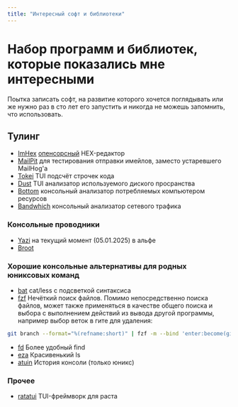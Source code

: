 ```yaml
---
title: "Интересный софт и библиотеки"
---
```


# Набор программ и библиотек, которые показались мне интересными

Поытка записать софт, на развитие которого хочется поглядывать или же нужно раз
в сто лет его запустить и никогда не можешь запомнить, что использовать.

## Тулинг

- [ImHex](https://imhex.werwolv.net/) [опенсорсный](https://github.com/WerWolv/ImHex) HEX-редактор
- [MailPit](https://mailpit.axllent.org/) для тестирования отправки имейлов, заместо устаревшего MailHog'a
- [Tokei](https://github.com/XAMPPRocky/tokei) TUI подсчёт строчек кода
- [Dust](https://github.com/bootandy/dust) TUI анализатор используемого диского просранства
- [Bottom](https://github.com/ClementTsang/bottom) консольный анализатор потребляемых компьютером ресурсов
- [Bandwhich](https://github.com/imsnif/bandwhich) консольный анализатор сетевого трафика

### Консольные проводники

- [Yazi](https://github.com/sxyazi/yazi) на текущий момент (05.01.2025) в альфе
- [Broot](https://dystroy.org/broot/)

### Хорошие консольные альтернативы для родных юниксовых команд

- [bat](https://github.com/sharkdp/bat) cat/less с подсветкой синтаксиса
- [fzf](https://github.com/junegunn/fzf) Нечёткий поиск файлов.
  Помимо непосредственно поиска файлов, может также применяться в качестве общего
  поиска и выбора с выполнением действий из вывода другой программы, например выбор веток в гите для удаления:

```sh
git branch --format="%(refname:short)" | fzf -m --bind 'enter:become(git branch -D {+})'
```

- [fd](https://github.com/sharkdp/fd) Более удобный find
- [eza](https://github.com/eza-community/eza) Красивенький ls
- [atuin](https://atuin.sh/) История консоли (только юникс)

### Прочее

- [ratatui](https://ratatui.rs/) TUI-фреймворк для раста
